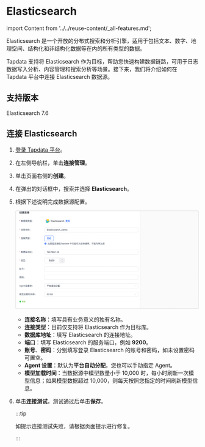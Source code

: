 # Elasticsearch
import Content from '../../reuse-content/_all-features.md';

<Content />

Elasticsearch 是一个开放的分布式搜索和分析引擎，适用于包括文本、数字、地理空间、结构化和非结构化数据等在内的所有类型的数据。

Tapdata 支持将 Elasticsearch 作为目标，帮助您快速构建数据链路，可用于日志数据写入分析、内容管理和搜索分析等场景。接下来，我们将介绍如何在 Tapdata 平台中连接 Elasticsearch 数据源。

## 支持版本

Elasticsearch 7.6

## 连接 Elasticsearch

1. [登录 Tapdata 平台](../../user-guide/log-in.md)。

2. 在左侧导航栏，单击**连接管理**。

3. 单击页面右侧的**创建**。

4. 在弹出的对话框中，搜索并选择 **Elasticsearch**。

5. 根据下述说明完成数据源配置。

   ![Elasticsearch 连接示例](../../images/elasticsearch_connection_setting.png)

   * **连接名称**：填写具有业务意义的独有名称。
   * **连接类型**：目前仅支持将 Elasticsearch 作为目标库。
   * **数据库地址**：填写 Elasticsearch 的连接地址。
   * **端口**：填写 Elasticsearch 的服务端口，例如 **9200**。
   * **账号**、**密码**：分别填写登录 Elasticsearch 的账号和密码，如未设置密码可置空。
   * **Agent 设置**：默认为**平台自动分配**，您也可以手动指定 Agent。
   * **模型加载时间**：当数据源中模型数量小于 10,000 时，每小时刷新一次模型信息；如果模型数据超过 10,000，则每天按照您指定的时间刷新模型信息。

6. 单击**连接测试**，测试通过后单击**保存**。

   :::tip

   如提示连接测试失败，请根据页面提示进行修复。

   :::

